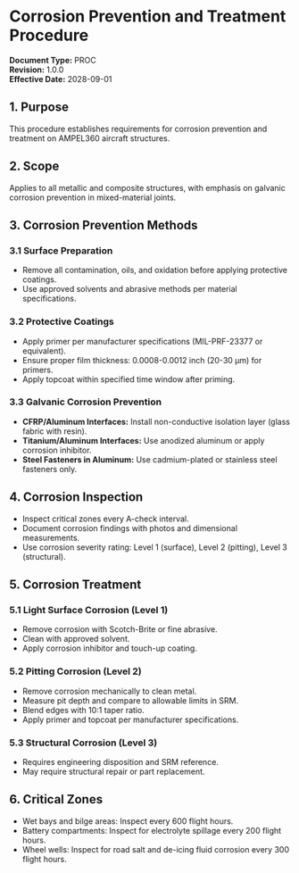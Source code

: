 # Corrosion Prevention and Treatment Procedure

**Document Type:** PROC  
**Revision:** 1.0.0  
**Effective Date:** 2028-09-01

## 1. Purpose
This procedure establishes requirements for corrosion prevention and treatment on AMPEL360 aircraft structures.

## 2. Scope
Applies to all metallic and composite structures, with emphasis on galvanic corrosion prevention in mixed-material joints.

## 3. Corrosion Prevention Methods

### 3.1 Surface Preparation
- Remove all contamination, oils, and oxidation before applying protective coatings.
- Use approved solvents and abrasive methods per material specifications.

### 3.2 Protective Coatings
- Apply primer per manufacturer specifications (MIL-PRF-23377 or equivalent).
- Ensure proper film thickness: 0.0008-0.0012 inch (20-30 μm) for primers.
- Apply topcoat within specified time window after priming.

### 3.3 Galvanic Corrosion Prevention
- **CFRP/Aluminum Interfaces:** Install non-conductive isolation layer (glass fabric with resin).
- **Titanium/Aluminum Interfaces:** Use anodized aluminum or apply corrosion inhibitor.
- **Steel Fasteners in Aluminum:** Use cadmium-plated or stainless steel fasteners only.

## 4. Corrosion Inspection
- Inspect critical zones every A-check interval.
- Document corrosion findings with photos and dimensional measurements.
- Use corrosion severity rating: Level 1 (surface), Level 2 (pitting), Level 3 (structural).

## 5. Corrosion Treatment

### 5.1 Light Surface Corrosion (Level 1)
- Remove corrosion with Scotch-Brite or fine abrasive.
- Clean with approved solvent.
- Apply corrosion inhibitor and touch-up coating.

### 5.2 Pitting Corrosion (Level 2)
- Remove corrosion mechanically to clean metal.
- Measure pit depth and compare to allowable limits in SRM.
- Blend edges with 10:1 taper ratio.
- Apply primer and topcoat per manufacturer specifications.

### 5.3 Structural Corrosion (Level 3)
- Requires engineering disposition and SRM reference.
- May require structural repair or part replacement.

## 6. Critical Zones
- Wet bays and bilge areas: Inspect every 600 flight hours.
- Battery compartments: Inspect for electrolyte spillage every 200 flight hours.
- Wheel wells: Inspect for road salt and de-icing fluid corrosion every 300 flight hours.
